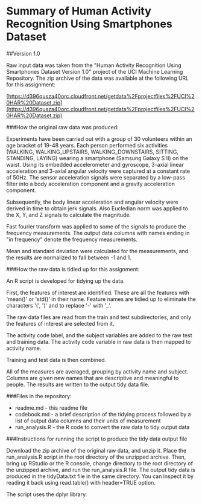 # Summary of Human Activity Recognition Using Smartphones Dataset
##Version 1.0

Raw input data was taken from the "Human Activity Recognition Using Smartphones Dataset Version 1.0" project of the UCI Machine Learning Repository. The zip archive of the data was available at the following URL for this assignment:

[https://d396qusza40orc.cloudfront.net/getdata%2Fprojectfiles%2FUCI%20HAR%20Dataset.zip](https://d396qusza40orc.cloudfront.net/getdata%2Fprojectfiles%2FUCI%20HAR%20Dataset.zip)

###How the original raw data was produced:

Experiments have been carried out with a group of 30 volunteers within an age bracket of 19-48 years. Each person performed six activities (WALKING, WALKING_UPSTAIRS, WALKING_DOWNSTAIRS, SITTING, STANDING, LAYING) wearing a smartphone (Samsung Galaxy S II) on the waist. Using its embedded accelerometer and gyroscope, 3-axial linear acceleration and 3-axial angular velocity were captured at a constant rate of 50Hz. The sensor acceleration signals were separated by a low-pass filter into a body acceleration component and a gravity acceleration component. 

Subsequently, the body linear acceleration and angular velocity were derived in time to obtain jerk signals. Also Eucledian norm was applied to the X, Y, and Z signals to calculate the magnitude.

Fast fourier transform was applied to some of the signals to produce the frequency measurements. The output data columns with names ending in "in frequency" denote the frequency measurements.

Mean and standard deviation were calculated for the measurements, and the results are normalized to fall between -1 and 1.

###How the raw data is tidied up for this assignment:

An R script is developed for tidying up the data. 

First, the features of interest are identified. These are all the features with 'mean()' or 'std()' in their name. Feature names are tidied up to eliminate the characters '(', ')' and to replace '-' with '\_'.

The raw data files are read from the train and test subdirectories, and only the features of interest are selected from it.

The activity code label, and the subject variables are added to the raw test and training data. The activity code variable in raw data is then mapped to activity name. 

Training and test data is then combined.

All of the measures are averaged, grouping by activity name and subject. Columns are given new names that are descriptive and meaningful to people. The results are written to the output tidy data file.


###Files in the repository:

* readme.md      - this readme file
* codebook.md    - a brief description of the tidying process followed by a list of output data columns and their units of measurement
* run_analysis.R - the R code to convert the raw data to tidy output data


###Instructions for running the script to produce the tidy data output file

Download the zip archive of the original raw data, and unzip it. Place the run\_analysis.R script in the root directory of the unzipped archive. Then, bring up RStudio or the R console, change directory to the root directory of the unzipped archive, and run the run\_analysis.R file. The output tidy data is produced in the tidyData.txt file in the same directory. You can inspect it by reading it back using read.table() with header=TRUE option.

The script uses the dplyr library.

